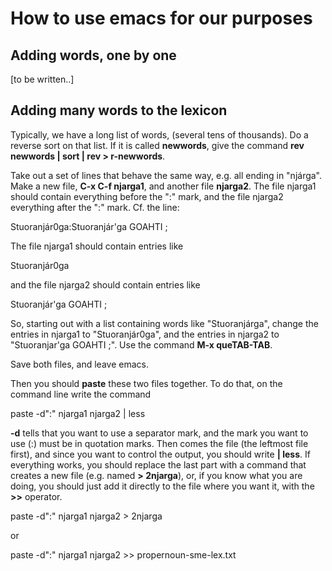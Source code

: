 # How to use emacs for our purposes

## Adding words, one by one

\[to be written..\]

## Adding many words to the lexicon

Typically, we have a long list of words, (several tens of thousands). Do
a reverse sort on that list. If it is called **newwords**, give the
command **rev newwords \| sort \| rev &gt; r-newwords**.

Take out a set of lines that behave the same way, e.g. all ending in
"njárga". Make a new file, **C-x C-f njarga1**, and another file
**njarga2**. The file njarga1 should contain everything before the ":"
mark, and the file njarga2 everything after the ":" mark. Cf. the line:

Stuoranjár0ga:Stuoranjár'ga GOAHTI ;

The file njarga1 should contain entries like

Stuoranjár0ga

and the file njarga2 should contain entries like

Stuoranjár'ga GOAHTI ;

So, starting out with a list containing words like "Stuoranjárga",
change the entries in njarga1 to "Stuoranjár0ga", and the entries in
njarga2 to "Stuoranjar'ga GOAHTI ;". Use the command **M-x queTAB-TAB**.

Save both files, and leave emacs.

Then you should **paste** these two files together. To do that, on the
command line write the command

paste -d":" njarga1 njarga2 \| less

**-d** tells that you want to use a separator mark, and the mark you
want to use (:) must be in quotation marks. Then comes the file (the
leftmost file first), and since you want to control the output, you
should write **\| less**. If everything works, you should replace the
last part with a command that creates a new file (e.g. named **&gt;
2njarga**), or, if you know what you are doing, you should just add it
directly to the file where you want it, with the **&gt;&gt;** operator.

paste -d":" njarga1 njarga2 &gt; 2njarga

or

paste -d":" njarga1 njarga2 &gt;&gt; propernoun-sme-lex.txt
